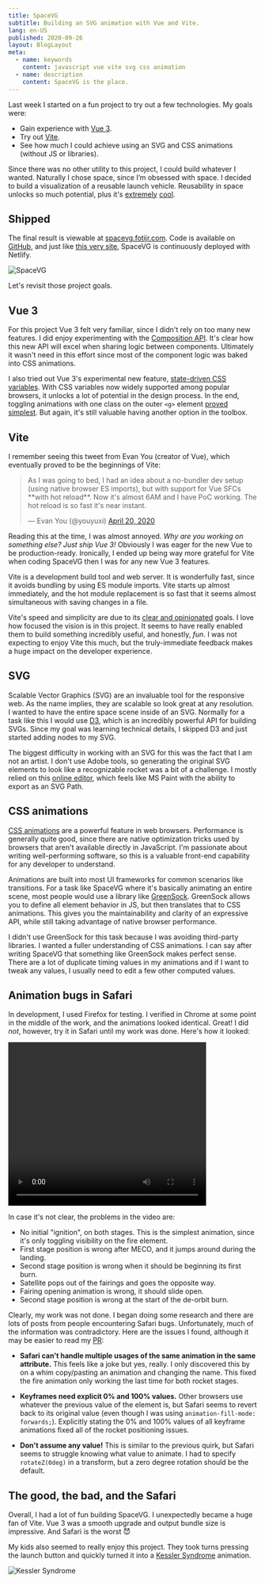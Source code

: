 ```yaml
---
title: SpaceVG
subtitle: Building an SVG animation with Vue and Vite.
lang: en-US
published: 2020-09-26
layout: BlogLayout
meta:
  - name: keywords
    content: javascript vue vite svg css animation
  - name: description
    content: SpaceVG is the place.
---
```


Last week I started on a fun project to try out a few technologies. My goals were:

- Gain experience with [Vue 3](https://github.com/vuejs/vue-next/releases/tag/v3.0.0).
- Try out [Vite](https://github.com/vitejs/vite).
- See how much I could achieve using an SVG and CSS animations (without JS or libraries).

Since there was no other utility to this project, I could build whatever I wanted. Naturally I chose space, since I’m obsessed with space. I decided to build a visualization of a reusable launch vehicle. Reusability in space unlocks so much potential, plus it's [extremely](https://www.youtube.com/watch?v=z46RiuZvh6c) [cool](https://www.youtube.com/watch?v=lXgLyCYuYA4).

## Shipped

The final result is viewable at [spacevg.fotijr.com](https://spacevg.fotijr.com/). Code is available on [GitHub](https://github.com/fotijr/spacevg), and just like [this very site](../how-its-made/#netlify), SpaceVG is continuously deployed with Netlify.

![SpaceVG](./thumbnail.png 'SpaceVG')

Let's revisit those project goals.

## Vue 3

For this project Vue 3 felt very familiar, since I didn't rely on too many new features. I did enjoy experimenting with the [Composition API](https://v3.vuejs.org/guide/composition-api-introduction.html#why-composition-api). It's clear how this new API will excel when sharing logic between components. Ultimately it wasn't need in this effort since most of the component logic was baked into CSS animations.

I also tried out Vue 3's experimental new feature, [state-driven CSS variables](https://github.com/vuejs/rfcs/blob/sfc-improvements/active-rfcs/0000-sfc-style-variables.md). With CSS variables now widely supported among popular browsers, it unlocks a lot of potential in the design process. In the end, toggling animations with one class on the outer `<g>` element [proved simplest](https://github.com/fotijr/spacevg/blob/9e7ccfbbab1604d0dfb27cbc1c8018affcf269d8/src/components/PlanetEarth.vue#L26). But again, it's still valuable having another option in the toolbox.

## Vite

I remember seeing this tweet from Evan You (creator of Vue), which eventually proved to be the beginnings of Vite:

<blockquote class="twitter-tweet"><p lang="en" dir="ltr">As I was going to bed, I had an idea about a no-bundler dev setup (using native browser ES imports), but with support for Vue SFCs **with hot reload**. Now it&#39;s almost 6AM and I have PoC working. The hot reload is so fast it&#39;s near instant.</p>&mdash; Evan You (@youyuxi) <a href="https://twitter.com/youyuxi/status/1252173663199277058?ref_src=twsrc%5Etfw">April 20, 2020</a></blockquote> <script async src="https://platform.twitter.com/widgets.js" charset="utf-8"></script>

Reading this at the time, I was almost annoyed. _Why are you working on something else? Just ship Vue 3!_ Obviously I was eager for the new Vue to be production-ready. Ironically, I ended up being way more grateful for Vite when coding SpaceVG then I was for any new Vue 3 features.

Vite is a development build tool and web server. It is wonderfully fast, since it avoids bundling by using ES module imports. Vite starts up almost immediately, and the hot module replacement is so fast that it seems almost simultaneous with saving changes in a file. 

Vite's speed and simplicity are due to its [clear and opinionated](https://github.com/vitejs/vite#how-and-why) goals. I love how focused the vision is in this project. It seems to have really enabled them to build something incredibly useful, and honestly, _fun_. I was not expecting to enjoy Vite this much, but the truly-immediate feedback makes a huge impact on the developer experience.

## SVG
Scalable Vector Graphics (SVG) are an invaluable tool for the responsive web. As the name implies, they are scalable so look great at any resolution. I wanted to have the entire space scene inside of an SVG. Normally for a task like this I would use [D3](https://d3js.org/), which is an incredibly powerful API for building SVGs. Since my goal was learning technical details, I skipped D3 and just started adding nodes to my SVG.

The biggest difficulty in working with an SVG for this was the fact that I am not an artist. I don't use Adobe tools, so generating the original SVG elements to look like a recognizable rocket was a bit of a challenge. I mostly relied on this [online editor](https://editor.method.ac/), which feels like MS Paint with the ability to export as an SVG Path.

## CSS animations
[CSS animations](https://developer.mozilla.org/en-US/docs/Web/CSS/CSS_Animations/Using_CSS_animations) are a powerful feature in web browsers. Performance is generally quite good, since there are native optimization tricks used by browsers that aren't available directly in JavaScript. I'm passionate about writing well-performing software, so this is a valuable front-end capability for any developer to understand.

Animations are built into most UI frameworks for common scenarios like transitions. For a task like SpaceVG where it's basically animating an entire scene, most people would use a library like [GreenSock](https://greensock.com/gsap/). GreenSock allows you to define all element behavior in JS, but then translates that to CSS animations. This gives you the maintainability and clarity of an expressive API, while still taking advantage of native browser performance. 

I didn't use GreenSock for this task because I was avoiding third-party libraries. I wanted a fuller understanding of CSS animations. I can say after writing SpaceVG that something like GreenSock makes perfect sense. There are a lot of duplicate timing values in my animations and if I want to tweak any values, I usually need to edit a few other computed values.


## Animation bugs in Safari
In development, I used Firefox for testing. I verified in Chrome at some point in the middle of the work, and the animations looked identical. Great! I did _not_, however, try it in Safari until my work was done. Here's how it looked:

<video width="400" height="330" controls loop>
  <source src="./safari-behavior.mp4" type="video/mp4">
  Your browser does not support the video tag.
</video> 

In case it's not clear, the problems in the video are:
- No initial "ignition", on both stages. This is the simplest animation, since it's only toggling visibility on the fire element.
- First stage position is wrong after MECO, and it jumps around during the landing.
- Second stage position is wrong when it should be beginning its first burn.
- Satellite pops out of the fairings and goes the opposite way.
- Fairing opening animation is wrong, it should slide open. 
- Second stage position is wrong at the start of the de-orbit burn.

Clearly, my work was not done. I began doing some research and there are lots of posts from people encountering Safari bugs. Unfortunately, much of the information was contradictory. Here are the issues I found, although it may be easier to read my [PR](https://github.com/fotijr/spacevg/pull/2):

- **Safari can't handle multiple usages of the same animation in the same attribute.** This feels like a joke but yes, really. I only discovered this by on a whim copy/pasting an animation and changing the name. This fixed the fire animation only working the last time for both rocket stages.

- **Keyframes need explicit 0% and 100% values.** Other browsers use whatever the previous value of the element is, but Safari seems to revert back to its original value (even though I was using `animation-fill-mode: forwards;`). Explicitly stating the 0% and 100% values of all keyframe animations fixed all of the rocket positioning issues.

- **Don't assume any value!** This is similar to the previous quirk, but Safari seems to struggle knowing what value to animate. I had to specify `rotateZ(0deg)` in a transform, but a zero degree rotation should be the default.

## The good, the bad, and the Safari
Overall, I had a lot of fun building SpaceVG. I unexpectedly became a huge fan of Vite. Vue 3 was a smooth upgrade and output bundle size is impressive. And Safari is the worst 😈

My kids also seemed to really enjoy this project. They took turns pressing the launch button and quickly turned it into a [Kessler Syndrome](https://en.wikipedia.org/wiki/Kessler_syndrome) animation.

![Kessler Syndrome](./kessler-syndrome.png 'Kessler Syndrome')
